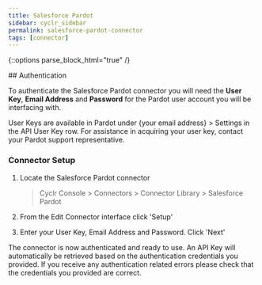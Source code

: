 ```yaml
---
title: Salesforce Pardot
sidebar: cyclr_sidebar
permalink: salesforce-pardot-connector
tags: [connector]
---
```

{::options parse_block_html="true" /}
<section class="card">
## Authentication

To authenticate the Salesforce Pardot connector you will need the **User Key**, **Email Address** and **Password** for the Pardot user account you will be interfacing with.

User Keys are available in Pardot under {your email address} > Settings in the API User Key row. For assistance in acquiring your user key, contact your Pardot support representative.

### Connector Setup

1. Locate the Salesforce Pardot connector

   > Cyclr Console > Connectors > Connector Library > Salesforce Pardot

2. From the Edit Connector interface click 'Setup'

3. Enter your User Key, Email Address and Password. Click 'Next'

The connector is now authenticated and ready to use. An API Key will automatically be retrieved based on the authentication credentials you provided. If you receive any authentication related errors please check that the credentials you provided are correct.

</section>
